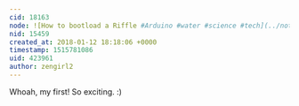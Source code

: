 ```yaml
---
cid: 18163
node: ![How to bootload a Riffle #Arduino #water #science #tech](../notes/Zengirl2/01-04-2018/how-to-bootload-a-riffle)
nid: 15459
created_at: 2018-01-12 18:18:06 +0000
timestamp: 1515781086
uid: 423961
author: zengirl2
---
```


Whoah, my first! So exciting. :)